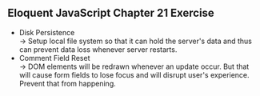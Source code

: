 ## Eloquent JavaScript Chapter 21 Exercise

- Disk Persistence  
→ Setup local file system so that it can hold the server's data and thus can prevent data loss whenever server restarts.
- Comment Field Reset  
→ DOM elements will be redrawn whenever an update occur. But that will cause form fields to lose focus and will disrupt user's experience. Prevent that from happening.